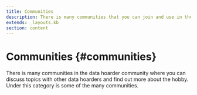 ```yaml
---
title: Communities
description: There is many communities that you can join and use in the data hoarder community.
extends: _layouts.kb
section: content
---
```


# Communities {#communities}

There is many communities in the data hoarder community where you can discuss topics with other data hoarders and find out more about the hobby. Under this category is some of the many communities.
